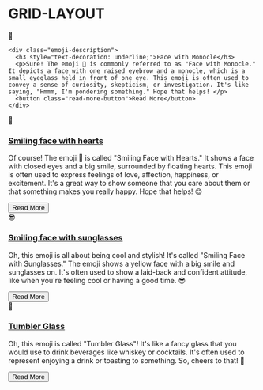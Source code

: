 # GRID-LAYOUT<!DOCTYPE html>
<html lang="en">
<head>
  <meta charset="UTF-8">
  <meta name="viewport" content="width=device-width, initial-scale=1.0">
  <title>Emoji Layout</title>
  <link rel="stylesheet" href="Style.css">
</head>
<body>

<div class="emoji-container">
  <div class="emoji-item">
    <div class="emoji-wrapper">
      <span class="emoji-image">🧐</span>
    </div>
    
    <div class="emoji-description">
      <h3 style="text-decoration: underline;">Face with Monocle</h3>
      <p>Sure! The emoji 🧐 is commonly referred to as "Face with Monocle." It depicts a face with one raised eyebrow and a monocle, which is a small eyeglass held in front of one eye. This emoji is often used to convey a sense of curiosity, skepticism, or investigation. It's like saying, "Hmmm, I'm pondering something." Hope that helps! </p>
      <button class="read-more-button">Read More</button>
    </div>
  </div>
  
  <div class="emoji-item">
    <div class="emoji-wrapper">
      <span class="emoji-image">🥰</span>
    </div>
    <div class="emoji-description">
      <h3 style="text-decoration: underline;">Smiling face with hearts</h3>
      <p>Of course! The emoji 🥰 is called "Smiling Face with Hearts." It shows a face with closed eyes and a big smile, surrounded by floating hearts. This emoji is often used to express feelings of love, affection, happiness, or excitement. It's a great way to show someone that you care about them or that something makes you really happy. Hope that helps! 😊</p>
      <button class="read-more-button">Read More</button>
    </div>
  </div>
  
  <div class="emoji-item">
    <div class="emoji-wrapper">
      <span class="emoji-image">😎</span>
    </div>
    <div class="emoji-description">
      <h3 style="text-decoration: underline;">Smiling face with sunglasses</h3>
      <p>Oh, this emoji is all about being cool and stylish! It's called "Smiling Face with Sunglasses." The emoji shows a yellow face with a big smile and sunglasses on. It's often used to show a laid-back and confident attitude, like when you're feeling cool or having a good time. 😎</p>
      <button class="read-more-button">Read More</button>
    </div>
  </div>
 
  <div class="emoji-item">
    <div class="emoji-wrapper">
      <span class="emoji-image">🥃</span>
    </div>
    <div class="emoji-description">
      <h3 style="text-decoration: underline;">Tumbler Glass</h3>
      <p>Oh, this emoji is called "Tumbler Glass"! It's like a fancy glass that you would use to drink beverages like whiskey or cocktails. It's often used to represent enjoying a drink or toasting to something. So, cheers to that! 🥃</p>
      <button class="read-more-button">Read More</button>
    </div>
  </div>
</div>

</body>
</html>
